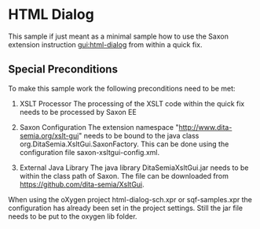 # HTML Dialog

This sample if just meant as a minimal sample how to use the Saxon extension instruction <gui:html-dialog> from within a quick fix. 

## Special Preconditions
To make this sample work the following preconditions need to be met:

1. XSLT Processor
The processing of the XSLT code within the quick fix needs to be processed by Saxon EE

2. Saxon Configuration
The extension namespace "http://www.dita-semia.org/xslt-gui" needs to be bound to the java class org.DitaSemia.XsltGui.SaxonFactory.
This can be done using the configuration file saxon-xsltgui-config.xml.

3. External Java Library
The java library DitaSemiaXsltGui.jar needs to be within the class path of Saxon. The file can be downloaded from https://github.com/dita-semia/XsltGui.

When using the oXygen project html-dialog-sch.xpr or sqf-samples.xpr the configuration has already been set in the project settings.
Still the jar file needs to be put to the oxygen lib folder. 
 